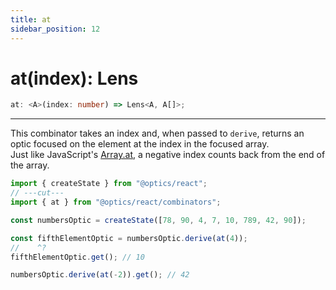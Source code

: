 ```yaml
---
title: at
sidebar_position: 12
---
```


# at(index): Lens

```ts
at: <A>(index: number) => Lens<A, A[]>;
```

---

This combinator takes an index and, when passed to `derive`, returns an optic focused on the element at the index in the focused array.  
Just like JavaScript's [Array.at](https://developer.mozilla.org/en-US/docs/Web/JavaScript/Reference/Global_Objects/Array/at), a negative index counts back from the end of the array.

```ts twoslash
import { createState } from "@optics/react";
// ---cut---
import { at } from "@optics/react/combinators";

const numbersOptic = createState([78, 90, 4, 7, 10, 789, 42, 90]);

const fifthElementOptic = numbersOptic.derive(at(4));
//    ^?
fifthElementOptic.get(); // 10

numbersOptic.derive(at(-2)).get(); // 42
```
